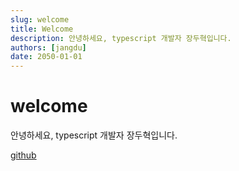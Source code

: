 ```yaml
---
slug: welcome
title: Welcome
description: 안녕하세요, typescript 개발자 장두혁입니다.
authors: [jangdu]
date: 2050-01-01
---
```


# welcome

안녕하세요, typescript 개발자 장두혁입니다.

[github](https://github.com/jangdu)
